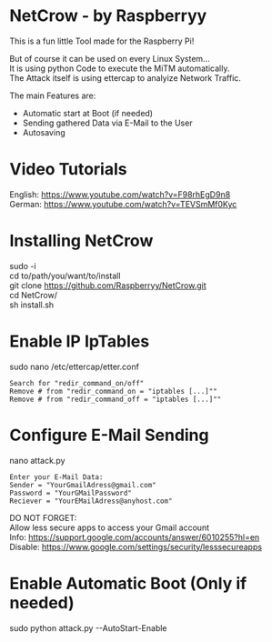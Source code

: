 
# NetCrow - by Raspberryy

This is a fun little Tool made for the Raspberry Pi!

But of course it can be used on every Linux System... <br />
It is using python Code to execute the MiTM automatically. <br />
The Attack itself is using ettercap to analyize Network Traffic. <br />

The main Features are:
 - Automatic start at Boot (if needed)
 - Sending gathered Data via E-Mail to the User
 - Autosaving 

# Video Tutorials <br />
 
 English:  https://www.youtube.com/watch?v=F98rhEgD9n8 <br />
 German:  https://www.youtube.com/watch?v=TEVSmMf0Kyc  

# Installing NetCrow
  sudo -i <br />
  cd to/path/you/want/to/install <br />
  git clone https://github.com/Raspberryy/NetCrow.git <br />
  cd NetCrow/ <br />
  sh install.sh <br />
  
# Enable IP IpTables
  sudo nano /etc/ettercap/etter.conf<br />
  
    Search for "redir_command_on/off"
    Remove # from "redir_command_on = "iptables [...]""
    Remove # from "redir_command_off = "iptables [...]""

 
# Configure E-Mail Sending
  nano attack.py
    
    Enter your E-Mail Data:
    Sender = "YourGmailAdress@gmail.com"
    Password = "YourGMailPassword"
    Reciever = "YourEMailAdress@anyhost.com"

  DO NOT FORGET: <br />
    Allow less secure apps to access your Gmail account <br />
    Info: https://support.google.com/accounts/answer/6010255?hl=en <br />
    Disable: https://www.google.com/settings/security/lesssecureapps

# Enable Automatic Boot (Only if needed)
  sudo python attack.py --AutoStart-Enable

 
